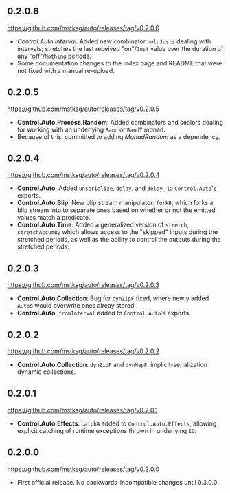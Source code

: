 0.2.0.6
-------
<https://github.com/mstksg/auto/releases/tag/v0.2.0.6>

*   *Control.Auto.Interval*: Added new combinator `holdJusts` dealing with
    intervals; stretches the last received "on"/`Just` value over the duration
    of any "off"/`Nothing` periods.
*   Some documentation changes to the index page and README that were not
    fixed with a manual re-upload.

0.2.0.5
-------
<https://github.com/mstksg/auto/releases/tag/v0.2.0.5>

*   **Control.Auto.Process.Random**: Added combinators and sealers dealing
    for working with an underlying `Rand` or `RandT` monad.
*   Because of this, committed to adding *MonadRandom* as a dependency.

0.2.0.4
-------
<https://github.com/mstksg/auto/releases/tag/v0.2.0.4>

*   **Control.Auto**: Added `unserialize`, `delay`, and `delay_` to
    `Control.Auto`'s exports.
*   **Control.Auto.Blip**: New blip stream manipulator: `forkB`, which forks a
    blip stream into to separate ones based on whether or not the emitted
    values match a predicate.
*   **Control.Auto.Time**: Added a generalized version of `stretch`,
    `stretchAccumBy` which allows access to the "skipped" inputs during the
    stretched periods, as well as the ability to control the outputs during
    the stretched periods.


0.2.0.3
-------
<https://github.com/mstksg/auto/releases/tag/v0.2.0.3>

*   **Control.Auto.Collection**: Bug for `dynZipF` fixed, where newly added
    `Auto`s would overwrite ones alreay stored.
*   **Control.Auto**: `fromInterval` added to `Control.Auto`'s exports.


0.2.0.2
-------
<https://github.com/mstksg/auto/releases/tag/v0.2.0.2>

*   **Control.Auto.Collection**: `dynZipF` and `dynMapF`, implicit-serialization
    dynamic collections.


0.2.0.1
-------
<https://github.com/mstksg/auto/releases/tag/v0.2.0.1>

*   **Control.Auto.Effects**: `catchA` added to `Control.Auto.Effects`,
    allowing explicit catching of runtime exceptions thrown in underlying
    `IO`.


0.2.0.0
-------
<https://github.com/mstksg/auto/releases/tag/v0.2.0.0>

*   First official release.  No backwards-incompatible changes until 0.3.0.0.

